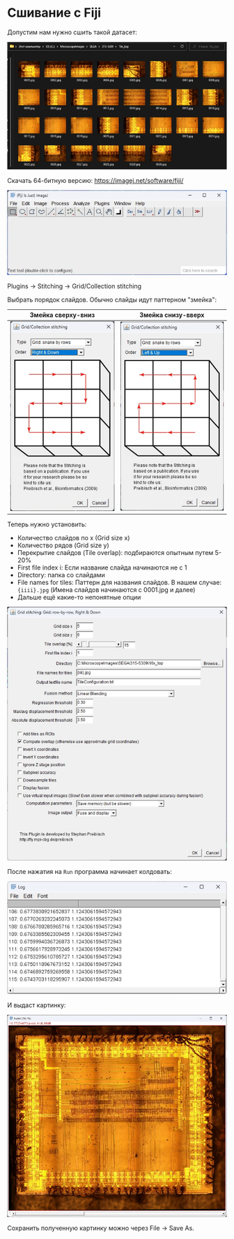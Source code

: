 # Сшивание с Fiji

Допустим нам нужно сшить такой датасет:

![dataset](/Others/imgstore/dataset.jpg)

Скачать 64-битную версию: https://imagej.net/software/fiji/

![fiji](/Others/imgstore/fiji.jpg)

Plugins -> Stitching -> Grid/Collection stitching

Выбрать порядок слайдов. Обычно слайды идут паттерном "змейка":

|Змейка сверху-вниз|Змейка снизу-вверх|
|---|---|
|![order1](/Others/imgstore/order1.jpg)|![order2](/Others/imgstore/order2.jpg)|

Теперь нужно установить:
- Количество слайдов по x (Grid size x)
- Количество рядов (Grid size y)
- Перекрытие слайдов (Tile overlap): подбираются опытным путем 5-20%
- First file index i: Если название слайда начинаются не с 1
- Directory: папка со слайдами
- File names for tiles: Паттерн для названия слайдов. В нашем случае: `{iiii}.jpg` (Имена слайдов начинаются с 0001.jpg и далее)
- Дальше ещё какие-то непонятные опции

![options](/Others/imgstore/options.jpg)

После нажатия на `Run` программа начинает колдовать:

![magic](/Others/imgstore/magic.jpg)

И выдаст картинку:

![fused](/Others/imgstore/fused.jpg)

Сохранить полученную картинку можно через File -> Save As.
